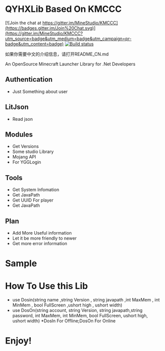QYHXLib Based On KMCCC
=====

[![Join the chat at https://gitter.im/MineStudio/KMCCC](https://badges.gitter.im/Join%20Chat.svg)](https://gitter.im/MineStudio/KMCCC?utm_source=badge&utm_medium=badge&utm_campaign=pr-badge&utm_content=badge)
[![Build status](https://ci.appveyor.com/api/projects/status/rcvigdmue86kad2o?svg=true)](https://ci.appveyor.com/project/ZhaiSoul/kmccc)


如果你需要中文的介绍信息，请打开README_CN.md

An OpenSource Minecraft Launcher Library for .Net Developers

## Authentication
- Just Something about user
## LitJson
- Read json
## Modules
- Get Versions
- Some studio Library
- Mojang API
- For YGGLogin
## Tools
- Get System Infomation
- Get JavaPath
- Get UUID For player
- Get JavaPath
## Plan
- Add More Useful information
- Let it be more friendly to newer
- Get more error information


# Sample

# How To Use this Lib
- use Dosin(string name ,string Version ,  string javapath ,int MaxMem , int MinMem , bool FullScreen ,ushort high , ushort width) 
- use DosOn(string account, string Version, string javapath,string password, int MaxMem, int MinMem, bool FullScreen, ushort high, ushort width)
*DosIn For Offline;DosOn For Online

# Enjoy!
